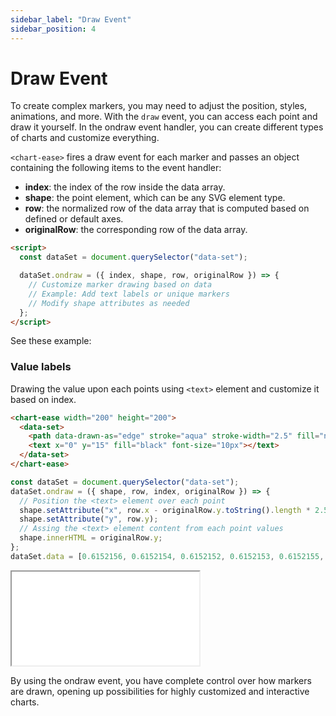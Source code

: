 ```yaml
---
sidebar_label: "Draw Event"
sidebar_position: 4
---
```


# Draw Event

To create complex markers, you may need to adjust the position, styles, animations, and more. With the `draw` event, you can access each point and draw it yourself. In the ondraw event handler, you can create different types of charts and customize everything.

`<chart-ease>` fires a draw event for each marker and passes an object containing the following items to the event handler:

- **index**: the index of the row inside the data array.
- **shape**: the point element, which can be any SVG element type.
- **row**: the normalized row of the data array that is computed based on defined or default axes.
- **originalRow**: the corresponding row of the data array.

```html
<script>
  const dataSet = document.querySelector("data-set");

  dataSet.ondraw = ({ index, shape, row, originalRow }) => {
    // Customize marker drawing based on data
    // Example: Add text labels or unique markers
    // Modify shape attributes as needed
  };
</script>
```

See these example:

### Value labels

Drawing the value upon each points using `<text>` element and customize it based on index.

```html
<chart-ease width="200" height="200">
  <data-set>
    <path data-drawn-as="edge" stroke="aqua" stroke-width="2.5" fill="none"></path>
    <text x="0" y="15" fill="black" font-size="10px"></text>
  </data-set>
</chart-ease>
```

```javascript
const dataSet = document.querySelector("data-set");
dataSet.ondraw = ({ shape, row, index, originalRow }) => {
  // Position the <text> element over each point
  shape.setAttribute("x", row.x - originalRow.y.toString().length * 2.5);
  shape.setAttribute("y", row.y);
  // Assing the <text> element content from each point values
  shape.innerHTML = originalRow.y;
};
dataSet.data = [0.6152156, 0.6152154, 0.6152152, 0.6152153, 0.6152155, 0.6152152, 0.6152157, 0.6152153];
```

<iframe src="/samples/markers/labels.html" style={{ width: '250px', height: '250px' }}></iframe>

By using the ondraw event, you have complete control over how markers are drawn, opening up possibilities for highly customized and interactive charts.

